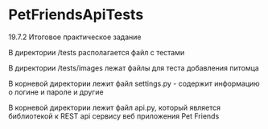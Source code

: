 # PetFriendsApiTests

19.7.2 Итоговое практическое задание

В директории /tests располагается файл с тестами

В директории /tests/images лежат файлы для теста добавления питомца 

В корневой директории лежит файл settings.py - содержит информацию о  логине и пароле и другие

В корневой директории лежит файл api.py, который является библиотекой к REST api сервису веб приложения Pet Friends
